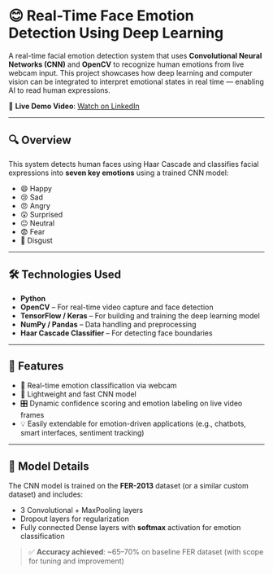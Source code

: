 # 😊 Real-Time Face Emotion Detection Using Deep Learning

A real-time facial emotion detection system that uses **Convolutional Neural Networks (CNN)** and **OpenCV** to recognize human emotions from live webcam input. This project showcases how deep learning and computer vision can be integrated to interpret emotional states in real time — enabling AI to read human expressions.

🎥 **Live Demo Video**: [Watch on LinkedIn](https://www.linkedin.com/posts/miminchandrank_deeplearning-computervision-ai-activity-7319195495975829504-Ut_o?utm_source=share&utm_medium=member_desktop&rcm=ACoAAFD4aN8BBSizqogKnOr2eBg_WSmXdqUej4w)

---

## 🔍 Overview

This system detects human faces using Haar Cascade and classifies facial expressions into **seven key emotions** using a trained CNN model:

- 😄 Happy  
- 😢 Sad  
- 😠 Angry  
- 😲 Surprised  
- 😐 Neutral  
- 😨 Fear  
- 🤢 Disgust

---

## 🛠️ Technologies Used

- **Python**
- **OpenCV** – For real-time video capture and face detection
- **TensorFlow / Keras** – For building and training the deep learning model
- **NumPy / Pandas** – Data handling and preprocessing
- **Haar Cascade Classifier** – For detecting face boundaries

---

## 🚀 Features

- 🎯 Real-time emotion classification via webcam  
- 🧠 Lightweight and fast CNN model  
- 🎛️ Dynamic confidence scoring and emotion labeling on live video frames  
- 💡 Easily extendable for emotion-driven applications (e.g., chatbots, smart interfaces, sentiment tracking)

---

## 🧠 Model Details

The CNN model is trained on the **FER-2013** dataset (or a similar custom dataset) and includes:

- 3 Convolutional + MaxPooling layers  
- Dropout layers for regularization  
- Fully connected Dense layers with **softmax** activation for emotion classification  

> ✅ **Accuracy achieved**: ~65–70% on baseline FER dataset (with scope for tuning and improvement)

